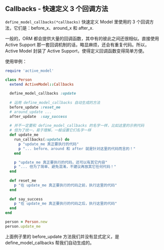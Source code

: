 ## Callbacks - 快速定义 3 个回调方法

`define_model_callbacks(*callbacks)` 快速定义 Model 里使用的 3 个回调方法，它们是：before_x、around_x 和 after_x.

一般的，ORM 都会提供大量的回调函数，其中有的彼此之间还很相似。直接使用 Active Support 那一套回调机制的话，略显麻烦，还会有重复代码。所以，Active Model 封装了 Active Support，使得定义回调函数变得简单方便。

使用举例：

```ruby
require 'active_model'

class Person
  extend ActiveModel::Callbacks
 
  define_model_callbacks :update
 
  # 运用 define_model_callbacks 自动生成的方法
  before_update :reset_me
  # around_update ...
  after_update  :say_success
 
  # 并不一定要和 define_model_callbacks 的名字一样，比如这里的示例代码
  # 但为了统一，易于理解，一般设置它们名字一样
  def update_me
    run_callbacks(:update) do
      p "update_me 真正要执行的代码"
      p "... before、around 和 after 就是针对这里的代码而言的！"
    end

    p "update_me 真正要执行的代码，还可以有其它内容"
    p "... 但为了简单、避免混淆，不建议再放其它任何代码！"
  end
 
  def reset_me
    p "在 update_me 真正要执行的代码之前，执行这里的代码"
  end
  
  def say_success
    p "在 update_me 真正要执行的代码之后，执行这里的代码"
  end
end

person = Person.new
person.update_me
```

上面例子里的 before_update 方法我们并没有显式定义，是 define_model_callbacks 帮我们自动生成的。
